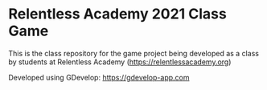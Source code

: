 # Relentless Academy 2021 Class Game
This is the class repository for the game project being developed as a class by students at Relentless Academy (https://relentlessacademy.org)

Developed using GDevelop: https://gdevelop-app.com